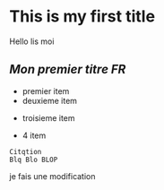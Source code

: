 # **This is my first title**

Hello lis moi

## *Mon premier titre FR*
+ premier item
+ deuxieme item
- troisieme item
* 4 item


```
Citqtion
Blq Blo BLOP
```

je fais une modification